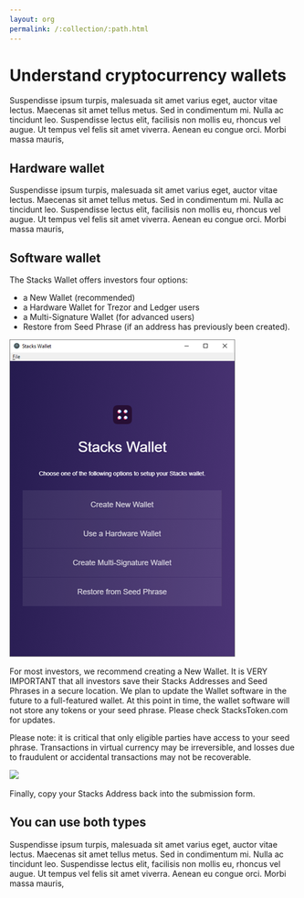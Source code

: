 ```yaml
---
layout: org
permalink: /:collection/:path.html
---
```

# Understand cryptocurrency wallets

Suspendisse ipsum turpis, malesuada sit amet varius eget, auctor vitae lectus.
Maecenas sit amet tellus metus. Sed in condimentum mi. Nulla ac tincidunt leo.
Suspendisse lectus elit, facilisis non mollis eu, rhoncus vel augue. Ut tempus
vel felis sit amet viverra. Aenean eu congue orci. Morbi massa mauris,

## Hardware wallet

Suspendisse ipsum turpis, malesuada sit amet varius eget, auctor vitae lectus.
Maecenas sit amet tellus metus. Sed in condimentum mi. Nulla ac tincidunt leo.
Suspendisse lectus elit, facilisis non mollis eu, rhoncus vel augue. Ut tempus
vel felis sit amet viverra. Aenean eu congue orci. Morbi massa mauris,

## Software wallet

The Stacks Wallet offers investors four options:

* a New Wallet (recommended)
* a Hardware Wallet for Trezor and Ledger users
* a Multi-Signature Wallet (for advanced users)
* Restore from Seed Phrase (if an address has previously been created).

![](images/wallet_intro.png)

For most investors, we recommend creating a New Wallet. It is VERY IMPORTANT that all investors save their Stacks Addresses and Seed Phrases in a secure location. We plan to update the Wallet software in the future to a full-featured wallet. At this point in time, the wallet software will not store any tokens or your seed phrase. Please check StacksToken.com for updates.

Please note: it is critical that only eligible parties have access to your seed phrase. Transactions in virtual currency may be irreversible, and losses due to fraudulent or accidental transactions may not be recoverable.

![](images/wallet_sequence.png)

Finally, copy your Stacks Address back into the submission form.

## You can use both types

Suspendisse ipsum turpis, malesuada sit amet varius eget, auctor vitae lectus.
Maecenas sit amet tellus metus. Sed in condimentum mi. Nulla ac tincidunt leo.
Suspendisse lectus elit, facilisis non mollis eu, rhoncus vel augue. Ut tempus
vel felis sit amet viverra. Aenean eu congue orci. Morbi massa mauris,
